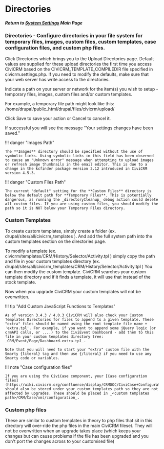 # Directories

##### Return to [System Settings](https://wiki.civicrm.org/confluence/display/CRMDOC/System+Settings) Main Page

### Directories - Configure directories in your file system for temporary files, images, custom files, custom templates, case configuration files, and custom php files.

Click Directories which brings you to the Upload Directories page.
 Default values are supplied for these upload directories the first time you access CiviCRM
 based on the CIVICRM_TEMPLATE_COMPILEDIR file specified in civicrm.settings.php. If you need to modify the defaults, make sure that your web server has write access to the directories.

Indicate a path on your server or network for the item(s) you wish to setup - temporary files, images, custom files and/or custom templates.

For example, a temporary file path might look like this: /home/drupal/public_html/drupal/files/civicrm/upload/

Click Save to save your action or Cancel to cancel it.

If successful you will see the message "Your settings changes have been saved."

!!! danger "Images Path"

    The **Images** directory should be specified without the use of symbolic links. Using symbolic links in this field has been observed to cause an "Unknown error" message when attempting to upload images or refresh image thumbnails in the email editor. This is due to a change in the kcfinder package version 3.12 introduced in CiviCRM version 4.5.3.


!!! danger "Custom Files Path"

    The current "default" setting for the **Custom Files** directory is below the default path for **Temporary Files**. This is potentially dangerous, as running the _directoryCleanup_ debug action could delete all custom files. If you are using custom files, you should modify the path so it is NOT below your Temporary Files directory.


### Custom Templates

To create custom templates, simply create a folder (ex. drupal/sites/all/civicrm_templates ). And add the full system path into the custom templates section on the directories page.

To modify a template (ex. civicrm/templates/CRM/History/Selector/Activity.tpl ) simply copy the path and file in your custom templates directory (ex. drupal/sites/all/civicrm_templates/CRM/History/Selector/Activity.tpl ) You can then modify the custom template. CiviCRM searches your custom template directory and if it finds a template, it will use that instead of the stock template.

Now when you upgrade CiviCRM your custom templates will not be overwritten.

!!! tip "Add Custom JavaScript Functions to Templates"

    As of version 3.4.3 / 4.0.3 CiviCRM will also check your Custom Templates Directories for files to append to a given template. These "extra" files should be named using the root template file name + 'extra.tpl'. For example, if you want to append some jQuery logic (or crmAPI calls, or ....) to the CiviEvent Dashboard - add them to this file in your custom templates directory tree: _CRM/Event/Page/Dashboard.extra.tpl_.

    Note that you will need to start your "extra" custom file with the Smarty {literal} tag and then use {/literal} if you need to use any Smarty code or variables.


!!! note "Case configuration files"

    If you are using the CiviCase component, your [Case configuration files](https://wiki.civicrm.org/confluence/display/CRMDOC/CiviCase+Configuration) should also be stored under your custom templates path so they are not affected by upgrades. These should be placed in _<custom templates path>/CRM/Case/xml/configuration_.


### Custom php files

These are similar to custom templates in theory to php files that sit in this directory will over-ride the php files in the main CiviCRM fileset. They will not be overwritten when an upgrade takes place (which keeps your changes but can cause problems if the file has been upgraded and you don't port the changes across to your customised file)